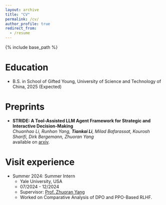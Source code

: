 ```yaml
---
layout: archive
title: "CV"
permalink: /cv/
author_profile: true
redirect_from:
  - /resume
---
```


{% include base_path %}

Education
======
* B.S. in School of Gifted Young, University of Science and Technology of China, 2025 (Expected)

Preprints
======
- **STRIDE: A Tool-Assisted LLM Agent Framework for Strategic and Interactive Decision-Making**  
  *Chuanhao Li, Runhan Yang, **Tiankai Li**, Milad Bafarassat, Kourosh Sharifi, Dirk Bergemann, Zhuoran Yang*  
  available on [arxiv](https://arxiv.org/abs/2405.16376).

Visit experience
======
* Summer 2024: Summer Intern
  * Yale University, USA
  * 07/2024 - 12/2024
  * Supervisor: [Prof. Zhuoran Yang](https://zhuoranyang.github.io/)
  * Worked on Comparative Analysis of DPO and PPO-Based RLHF.
  



